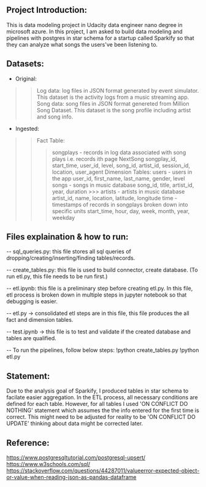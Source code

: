 ## Project Introduction:
This is data modeling project in Udacity data engineer nano degree in microsoft azure. In this project, I am asked to build data modeling and pipelines with postgres in star schema for a startup called Sparkify so that they can analyze what songs the users've been listening to.

## Datasets:
- Original:
>> Log data: log files in JSON format generated by event simulator. This dataset is the activity logs from a music streaming app. 
>> Song data: song files in JSON format genereted from Million Song Dataset. This dataset is the song profile including artist and song info.

- Ingested:
>> Fact Table:
>>> songplays - records in log data associated with song plays i.e. records ith page NextSong songplay_id, start_time, user_id, level, song_id, artist_id, session_id, location, user_agent
>> Dimension Tables:
>>> users - users in the app user_id, first_name, last_name, gender, level
>>> songs - songs in music database song_id, title, artist_id, year, duration >>> artists - artists in music database artist_id, name, location, latitude, longitude
>>> time - timestamps of records in songplays broken down into specific units start_time, hour, day, week, month, year, weekday

## Files explaination & how to run:
-- sql_queries.py: this file stores all sql queries of dropping/creating/inserting/finding tables/records.

-- create_tables.py: this file is used to build connector, create database. (To run etl.py, this file needs to be run first.)

-- etl.ipynb: this file is a preliminary step before creating etl.py. In this file, etl process is broken down in multiple steps in jupyter notebook so that debugging is easier.

-- etl.py -> consolidated etl steps are in this file, this file produces the all fact and dimension tables.

-- test.ipynb -> this file is to test and validate if the created database and tables are qualified.

-- To run the pipelines, follow below steps:
!python create_tables.py
!python etl.py

## Statement:
Due to the analysis goal of Sparkify, I produced tables in star schema to facilate easier aggregation.
In the ETL process, all necessary conditions are defined for each table. However, for all tables I used 'ON CONFLICT DO NOTHING' statement which assumes the the info entered for the first time is correct. This might need to be adjusted for reality to be 'ON CONFLICT DO UPDATE' thinking about data might be corrected later.

## Reference:
https://www.postgresqltutorial.com/postgresql-upsert/
https://www.w3schools.com/sql/
https://stackoverflow.com/questions/44287011/valueerror-expected-object-or-value-when-reading-json-as-pandas-dataframe
